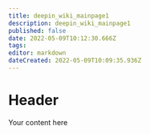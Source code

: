 ```yaml
---
title: deepin_wiki_mainpage1
description: deepin_wiki_mainpage1
published: false
date: 2022-05-09T10:12:30.666Z
tags: 
editor: markdown
dateCreated: 2022-05-09T10:09:35.936Z
---
```


# Header
Your content here